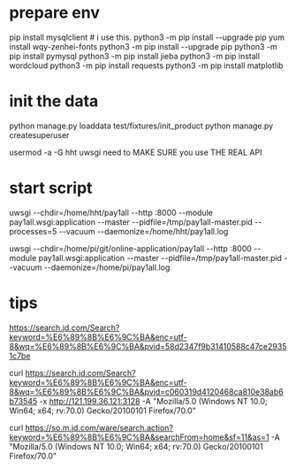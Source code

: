 # prepare env

pip install mysqlclient  # i use this.
python3 -m pip install --upgrade pip
yum install wqy-zenhei-fonts
python3 -m pip install --upgrade pip
python3 -m pip install pymysql
python3 -m pip install jieba
python3 -m pip install wordcloud
python3 -m pip install requests
python3 -m pip install matplotlib

# init the data

python manage.py loaddata test/fixtures/init_product
python manage.py createsuperuser

usermod -a -G hht uwsgi
need to MAKE SURE you use THE REAL API

# start script

uwsgi --chdir=/home/hht/pay1all --http :8000 --module pay1all.wsgi:application  --master --pidfile=/tmp/pay1all-master.pid  --processes=5 --vacuum --daemonize=/home/hht/pay1all.log 

uwsgi --chdir=/home/pi/git/online-application/pay1all --http :8000 --module pay1all.wsgi:application  --master --pidfile=/tmp/pay1all-master.pid  --vacuum --daemonize=/home/pi/pay1all.log 
 
# tips

https://search.jd.com/Search?keyword=%E6%89%8B%E6%9C%BA&enc=utf-8&wq=%E6%89%8B%E6%9C%BA&pvid=58d2347f9b31410588c47ce29351c7be

curl https://search.jd.com/Search?keyword=%E6%89%8B%E6%9C%BA&enc=utf-8&wq=%E6%89%8B%E6%9C%BA&pvid=c060319d4120468ca810e38ab6b73545 -x http://121.199.36.121:3128 -A "Mozilla/5.0 (Windows NT 10.0; Win64; x64; rv:70.0) Gecko/20100101 Firefox/70.0"

curl  https://so.m.jd.com/ware/search.action?keyword=%E6%89%8B%E6%9C%BA&searchFrom=home&sf=11&as=1  -A "Mozilla/5.0 (Windows NT 10.0; Win64; x64; rv:70.0) Gecko/20100101 Firefox/70.0"



